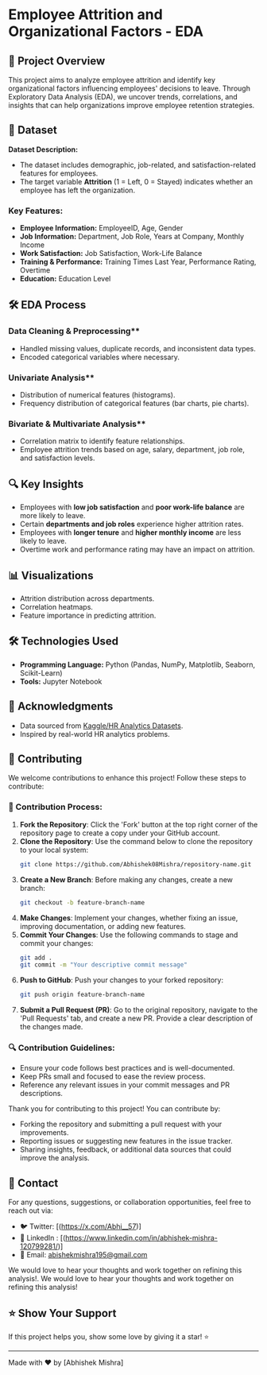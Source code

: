 # Employee Attrition and Organizational Factors - EDA

## 📌 Project Overview
This project aims to analyze employee attrition and identify key organizational factors influencing employees' decisions to leave. Through Exploratory Data Analysis (EDA), we uncover trends, correlations, and insights that can help organizations improve employee retention strategies.

## 📂 Dataset
**Dataset Description:**
- The dataset includes demographic, job-related, and satisfaction-related features for employees.
- The target variable **Attrition** (1 = Left, 0 = Stayed) indicates whether an employee has left the organization.

### **Key Features:**
- **Employee Information:** EmployeeID, Age, Gender
- **Job Information:** Department, Job Role, Years at Company, Monthly Income
- **Work Satisfaction:** Job Satisfaction, Work-Life Balance
- **Training & Performance:** Training Times Last Year, Performance Rating, Overtime
- **Education:** Education Level

## 🛠️ EDA Process
### Data Cleaning & Preprocessing**
- Handled missing values, duplicate records, and inconsistent data types.
- Encoded categorical variables where necessary.

### Univariate Analysis**
- Distribution of numerical features (histograms).
- Frequency distribution of categorical features (bar charts, pie charts).

### Bivariate & Multivariate Analysis**
- Correlation matrix to identify feature relationships.
- Employee attrition trends based on age, salary, department, job role, and satisfaction levels.

## 🔍 Key Insights
- Employees with **low job satisfaction** and **poor work-life balance** are more likely to leave.
- Certain **departments and job roles** experience higher attrition rates.
- Employees with **longer tenure** and **higher monthly income** are less likely to leave.
- Overtime work and performance rating may have an impact on attrition.

## 📊 Visualizations
- Attrition distribution across departments.
- Correlation heatmaps.
- Feature importance in predicting attrition.

## 🛠️ Technologies Used
- **Programming Language:** Python (Pandas, NumPy, Matplotlib, Seaborn, Scikit-Learn)
- **Tools:** Jupyter Notebook

## 📜 Acknowledgments
- Data sourced from [Kaggle/HR Analytics Datasets](https://www.kaggle.com/).
- Inspired by real-world HR analytics problems.

## 🤝 Contributing
We welcome contributions to enhance this project! Follow these steps to contribute:

### 📝 Contribution Process:
1. **Fork the Repository**: Click the 'Fork' button at the top right corner of the repository page to create a copy under your GitHub account.
2. **Clone the Repository**: Use the command below to clone the repository to your local system:
   ```bash
   git clone https://github.com/Abhishek08Mishra/repository-name.git
   ```
3. **Create a New Branch**: Before making any changes, create a new branch:
   ```bash
   git checkout -b feature-branch-name
   ```
4. **Make Changes**: Implement your changes, whether fixing an issue, improving documentation, or adding new features.
5. **Commit Your Changes**: Use the following commands to stage and commit your changes:
   ```bash
   git add .
   git commit -m "Your descriptive commit message"
   ```
6. **Push to GitHub**: Push your changes to your forked repository:
   ```bash
   git push origin feature-branch-name
   ```
7. **Submit a Pull Request (PR)**: Go to the original repository, navigate to the 'Pull Requests' tab, and create a new PR. Provide a clear description of the changes made.

### 🔍 Contribution Guidelines:
- Ensure your code follows best practices and is well-documented.
- Keep PRs small and focused to ease the review process.
- Reference any relevant issues in your commit messages and PR descriptions.

Thank you for contributing to this project! You can contribute by:
- Forking the repository and submitting a pull request with your improvements.
- Reporting issues or suggesting new features in the issue tracker.
- Sharing insights, feedback, or additional data sources that could improve the analysis.

## 📧 Contact
For any questions, suggestions, or collaboration opportunities, feel free to reach out via:
- 🐦 Twitter: [(https://x.com/Abhi__57)]
- 💼 LinkedIn : [(https://www.linkedin.com/in/abhishek-mishra-120799281/)]
- 📧 Email: abishekmishra195@gmail.com

We would love to hear your thoughts and work together on refining this analysis!. We would love to hear your thoughts and work together on refining this analysis!

## ⭐ Show Your Support

If this project helps you, show some love by giving it a star! ⭐

---
Made with ❤️ by [Abhishek Mishra]
